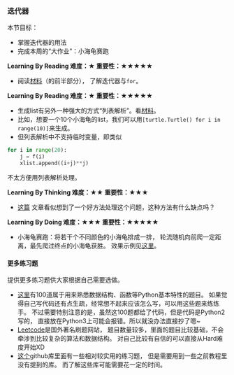 ### 迭代器

本节目标：
- 掌握迭代器的用法
- 完成本周的“大作业”：小海龟赛跑

**Learning By Reading 难度：★ 重要性：★★★★★**

- 阅读[材料](http://wiki.jikexueyuan.com/project/explore-python/Advanced-Features/iterator.html)（的前半部分），
了解迭代器与`for`。

**Learning By Reading 难度：★ 重要性：★★★★★**

- 生成list有另外一种强大的方式“列表解析”。看[材料](http://codingpy.com/article/python-list-comprehensions-explained-visually/)。
- 比如，想要一个10个小海龟的list，我们可以用`[turtle.Turtle() for i in range(10)]`来生成。
- 但列表解析中不支持临时变量，即类似
```python
for i in range(20):
    j = f(i)
    xlist.append((i+j)**j)
```
不太方便用列表解析处理。

**Learning By Thinking 难度：★★ 重要性：★★★**

- [这篇](https://stackoverflow.com/questions/29820026/temporary-variable-within-list-comprehension#answer-29820827)
文章看似想到了一个好方法处理这个问题，这种方法有什么缺点吗？

**Learning By Doing 难度：★★★ 重要性：★★★★★**

- 小海龟赛跑：将若干个不同颜色的小海龟排成一排，
轮流随机向前爬一定距离，最先爬过终点的小海龟获胜。
效果示例见[这里](https://codeclubprojects.org/en-GB/python/turtle-race/)。

#### 更多练习题

提供更多练习题供大家根据自己需要选做。

+ [这里](http://www.runoob.com/python/python-100-examples.html)有100道属于用来熟悉数据结构、函数等Python基本特性的题目。
如果觉得自己写代码还有点生疏，经常想不起来应该怎么写，可以用这些题来练练手。
不过需要特别注意的是，虽然这100题都给了代码，但是代码是Python2写的，
直接放在Python3上可能会报错。所以就没办法直接抄了嗯~
+ [Leetcode](https://leetcode.com/problemset/all/)是国外著名刷题网站，
题目数量较多，里面的题目比较基础，不会牵涉到比较复杂的算法和数据结构。
对自己比较有自信的可以直接从Hard难度开始XD
+ [这个](https://github.com/Yixiaohan/show-me-the-code)github库里面有一些相对较实用的练习题，
但是需要用到一些之前教程里没有提到的库。
而了解这些库可能需要花一定的时间。

